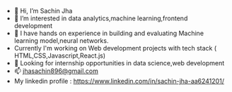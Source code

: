 - 👋 Hi, I’m Sachin Jha
- 👀 I’m interested in data analytics,machine learning,frontend development
- 🌱 I have hands on experience in building and evaluating Machine learning model,neural networks.
-    Currently I'm working on Web development projects with tech stack ( HTML,CSS,Javascript,React.js)
- 💞️ Looking for internship opportunities in data science,web development
- 📫 jhasachin896@gmail.com
- My linkedin profile : https://www.linkedin.com/in/sachin-jha-aa6241201/

<!---
Sachinjha12/Sachinjha12 is a ✨ special ✨ repository because its `README.md` (this file) appears on your GitHub profile.
You can click the Preview link to take a look at your changes.
--->
